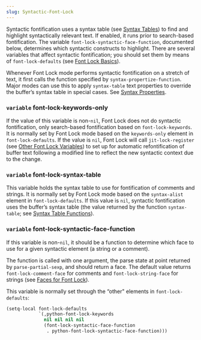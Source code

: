 ```yaml
---
slug: Syntactic-Font-Lock
---
```


Syntactic fontification uses a syntax table (see [Syntax Tables](/docs/elisp/Syntax-Tables)) to find and highlight syntactically relevant text. If enabled, it runs prior to search-based fontification. The variable `font-lock-syntactic-face-function`, documented below, determines which syntactic constructs to highlight. There are several variables that affect syntactic fontification; you should set them by means of `font-lock-defaults` (see [Font Lock Basics](/docs/elisp/Font-Lock-Basics)).

Whenever Font Lock mode performs syntactic fontification on a stretch of text, it first calls the function specified by `syntax-propertize-function`. Major modes can use this to apply `syntax-table` text properties to override the buffer’s syntax table in special cases. See [Syntax Properties](/docs/elisp/Syntax-Properties).

### <span className="tag variable">`variable`</span> **font-lock-keywords-only**

If the value of this variable is non-`nil`, Font Lock does not do syntactic fontification, only search-based fontification based on `font-lock-keywords`. It is normally set by Font Lock mode based on the `keywords-only` element in `font-lock-defaults`. If the value is `nil`, Font Lock will call `jit-lock-register` (see [Other Font Lock Variables](/docs/elisp/Other-Font-Lock-Variables)) to set up for automatic refontification of buffer text following a modified line to reflect the new syntactic context due to the change.

### <span className="tag variable">`variable`</span> **font-lock-syntax-table**

This variable holds the syntax table to use for fontification of comments and strings. It is normally set by Font Lock mode based on the `syntax-alist` element in `font-lock-defaults`. If this value is `nil`, syntactic fontification uses the buffer’s syntax table (the value returned by the function `syntax-table`; see [Syntax Table Functions](/docs/elisp/Syntax-Table-Functions)).

### <span className="tag variable">`variable`</span> **font-lock-syntactic-face-function**

If this variable is non-`nil`, it should be a function to determine which face to use for a given syntactic element (a string or a comment).

The function is called with one argument, the parse state at point returned by `parse-partial-sexp`, and should return a face. The default value returns `font-lock-comment-face` for comments and `font-lock-string-face` for strings (see [Faces for Font Lock](/docs/elisp/Faces-for-Font-Lock)).

This variable is normally set through the “other" elements in `font-lock-defaults`:

```lisp
(setq-local font-lock-defaults
            `(,python-font-lock-keywords
              nil nil nil nil
              (font-lock-syntactic-face-function
               . python-font-lock-syntactic-face-function)))
```
